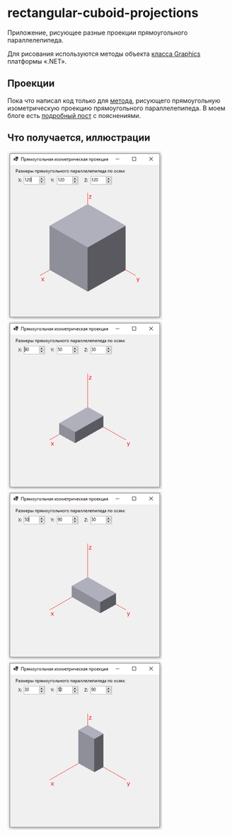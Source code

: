 # rectangular-cuboid-projections
Приложение, рисующее разные проекции прямоугольного параллелепипеда.

Для рисования используются методы объекта [класса Graphics](https://learn.microsoft.com/en-us/dotnet/api/system.drawing.graphics) платформы «.NET».

## Проекции

Пока что написал код только для [метода](https://github.com/ilyachalov/rectangular-cuboid-projections/blob/main/methods/DrawRectCuboid_Isometric.cs), рисующего прямоугольную изометрическую проекцию прямоугольного параллелепипеда. В моем блоге есть [подробный пост](https://ilyachalov.livejournal.com/375970.html) с пояснениями.

## Что получается, иллюстрации

<img src="https://github.com/ilyachalov/rectangular-cuboid-projections/blob/main/illustrations/cuboid-app4.png" width="350"> <img src="https://github.com/ilyachalov/rectangular-cuboid-projections/blob/main/illustrations/cuboid-app1.png" width="350"> <img src="https://github.com/ilyachalov/rectangular-cuboid-projections/blob/main/illustrations/cuboid-app2.png" width="350"> <img src="https://github.com/ilyachalov/rectangular-cuboid-projections/blob/main/illustrations/cuboid-app3.png" width="350">
